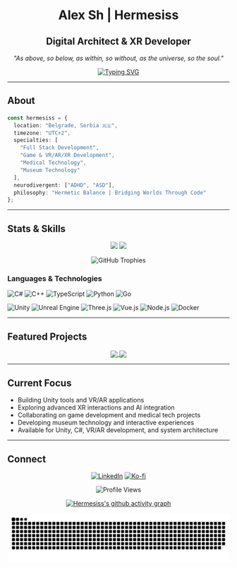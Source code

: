 <div align="center">

# Alex Sh | Hermesiss

## Digital Architect & XR Developer

_"As above, so below, as within, so without, as the universe, so the soul."_

[![Typing SVG](https://readme-typing-svg.demolab.com?font=Fira+Code&size=20&pause=1000&color=6A5ACD&center=true&vCenter=true&width=600&lines=Full+Stack+Developer;Game+%26+XR+Developer;Medical+Tech+Specialist;Unity+%26+C%23+Expert)](https://git.io/typing-svg)

</div>

---

## About

```typescript
const hermesiss = {
  location: "Belgrade, Serbia 🇷🇸",
  timezone: "UTC+2",
  specialties: [
    "Full Stack Development",
    "Game & VR/AR/XR Development",
    "Medical Technology",
    "Museum Technology"
  ],
  neurodivergent: ["ADHD", "ASD"],
  philosophy: "Hermetic Balance | Bridging Worlds Through Code"
};
```

---

## Stats & Skills

<div align="center">

<img height="180em" src="https://github-readme-stats.vercel.app/api?username=hermesiss&show_icons=true&theme=gruvbox&count_private=true&bg_color=0d1117&title_color=6A5ACD&icon_color=6A5ACD&text_color=c9d1d9&border_color=30363d"/>
<img height="180em" src="https://github-readme-stats.vercel.app/api/top-langs/?username=Hermesiss&layout=compact&langs_count=8&theme=gruvbox&bg_color=0d1117&title_color=6A5ACD&text_color=c9d1d9&border_color=30363d"/>

<div align="center">

![GitHub Trophies](https://github-profile-trophy.vercel.app/?username=Hermesiss&theme=gruvbox&no-frame=true&no-bg=false&margin-w=4&title=Stars,Followers,Commits,Repositories,MultipleLang,PullRequest,Issues)

</div>

</div>

### Languages & Technologies

![C#](https://img.shields.io/badge/C%23-239120?style=for-the-badge&logo=csharp&logoColor=white&labelColor=2F1B69)
![C++](https://img.shields.io/badge/C%2B%2B-00599C?style=for-the-badge&logo=c%2B%2B&logoColor=white&labelColor=2F1B69)
![TypeScript](https://img.shields.io/badge/TypeScript-007ACC?style=for-the-badge&logo=typescript&logoColor=white&labelColor=2F1B69)
![Python](https://img.shields.io/badge/Python-3776AB?style=for-the-badge&logo=python&logoColor=white&labelColor=2F1B69)
![Go](https://img.shields.io/badge/Go-00ADD8?style=for-the-badge&logo=go&logoColor=white&labelColor=2F1B69)

![Unity](https://img.shields.io/badge/Unity-100000?style=for-the-badge&logo=unity&logoColor=white&labelColor=4B0082)
![Unreal Engine](https://img.shields.io/badge/Unreal%20Engine-313131?style=for-the-badge&logo=unreal-engine&logoColor=white&labelColor=2F1B69)
![Three.js](https://img.shields.io/badge/Three.js-000000?style=for-the-badge&logo=three.js&logoColor=white&labelColor=4B0082)
![Vue.js](https://img.shields.io/badge/Vue.js-35495E?style=for-the-badge&logo=vue.js&logoColor=4FC08D&labelColor=2F1B69)
![Node.js](https://img.shields.io/badge/Node.js-43853D?style=for-the-badge&logo=node.js&logoColor=white&labelColor=2F1B69)
![Docker](https://img.shields.io/badge/Docker-2496ED?style=for-the-badge&logo=docker&logoColor=white&labelColor=2F1B69)

---

## Featured Projects

<div align="center">

<a href="https://github.com/Hermesiss/georgia-utilities-alert">
  <img align="center" src="https://github-readme-stats.vercel.app/api/pin/?username=Hermesiss&repo=georgia-utilities-alert&theme=gruvbox&bg_color=0d1117&title_color=6A5ACD&text_color=c9d1d9&border_color=30363d" />
</a>
<a href="https://github.com/TrismegistusDevelopment/unity-splines">
  <img align="center" src="https://github-readme-stats.vercel.app/api/pin/?username=TrismegistusDevelopment&repo=unity-splines&theme=gruvbox&bg_color=0d1117&title_color=6A5ACD&text_color=c9d1d9&border_color=30363d" />
</a>

</div>

---

## Current Focus

- Building Unity tools and VR/AR applications
- Exploring advanced XR interactions and AI integration
- Collaborating on game development and medical tech projects
- Developing museum technology and interactive experiences
- Available for Unity, C#, VR/AR development, and system architecture

---

## Connect

<div align="center">

[![LinkedIn](https://img.shields.io/badge/LinkedIn-0077B5?style=for-the-badge&logo=linkedin&logoColor=white&labelColor=2F1B69)](https://linkedin.com/in/hermesiss)
[![Ko-fi](https://img.shields.io/badge/Ko--fi-F16061?style=for-the-badge&logo=ko-fi&logoColor=white&labelColor=2F1B69)](https://ko-fi.com/hermesistrismegistus)

![Profile Views](https://komarev.com/ghpvc/?username=Hermesiss&color=6A5ACD&style=for-the-badge)

[![Hermesiss's github activity graph](https://github-readme-activity-graph.vercel.app/graph?username=Hermesiss&theme=tokyo-night&bg_color=0d1117&color=6A5ACD&line=6A5ACD&point=c9d1d9&area_color=6A5ACD&area=true)](https://github.com/ashutosh00710/github-readme-activity-graph)

<img src="https://raw.githubusercontent.com/Platane/snk/output/github-contribution-grid-snake-dark.svg" alt="GitHub Contribution Snake" />

</div>
